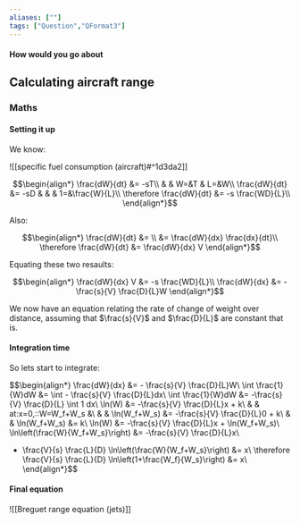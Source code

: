 ```yaml
---
aliases: [""]
tags: ["Question","QFormat3"]
---
```


#### How would you go about
## Calculating aircraft range
### Maths
#### Setting it up
We know:

![[specific fuel consumption (aircraft)#^1d3da2]]

$$\begin{align*}
   \frac{dW}{dt} &= -sT\\
& & W=&T & L=&W\\
\frac{dW}{dt} &= -sD &   &  &  1=&\frac{W}{L}\\
\therefore \frac{dW}{dt} &= -s \frac{WD}{L}\\
\end{align*}$$

Also:

$$\begin{align*}
  \frac{dW}{dt}  &= \\
&= \frac{dW}{dx} \frac{dx}{dt}\\
\therefore \frac{dW}{dt} &= \frac{dW}{dx} V
\end{align*}$$

Equating these two resaults:

$$\begin{align*}
   \frac{dW}{dx} V &= -s \frac{WD}{L}\\
\frac{dW}{dx} &= - \frac{s}{V} \frac{D}{L}W
\end{align*}$$

We now have an equation relating the rate of change of weight over distance, assuming that $\frac{s}{V}$ and $\frac{D}{L}$ are constant that is.

#### Integration time
So lets start to integrate:

$$\begin{align*}
  \frac{dW}{dx} &= - \frac{s}{V} \frac{D}{L}W\\
\int \frac{1}{W}dW &= \int - \frac{s}{V} \frac{D}{L}dx\\
\int \frac{1}{W}dW &= -\frac{s}{V} \frac{D}{L} \int 1 dx\\
\ln(W) &= -\frac{s}{V} \frac{D}{L}x + k\\
& & at\:x=0,\:\:W=W_f+W_s &\\
& & \ln(W_f+W_s) &= -\frac{s}{V} \frac{D}{L}0 + k\\
& & \ln(W_f+W_s) &= k\\
\ln(W) &= -\frac{s}{V} \frac{D}{L}x + \ln(W_f+W_s)\\
\ln\left(\frac{W}{W_f+W_s}\right) &= -\frac{s}{V} \frac{D}{L}x\\
- \frac{V}{s} \frac{L}{D} \ln\left(\frac{W}{W_f+W_s}\right) &= x\\
\therefore \frac{V}{s} \frac{L}{D} \ln\left(1+\frac{W_f}{W_s}\right) &= x\\
\end{align*}$$

#### Final equation
![[Breguet range equation (jets)]]